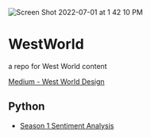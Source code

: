 
![Screen Shot 2022-07-01 at 1 42 10 PM](https://user-images.githubusercontent.com/55933131/176959409-f5fc1349-ce22-44b1-a90a-edcc0313b80c.png)


# WestWorld

a repo for West World content

[Medium - West World Design](https://medium.com/@clarklab/the-design-of-westworld-958da3d64782)



## Python

- [Season 1 Sentiment Analysis](https://github.com/EricLu317/West-World-S1-Finale-Character-Sentiment)
